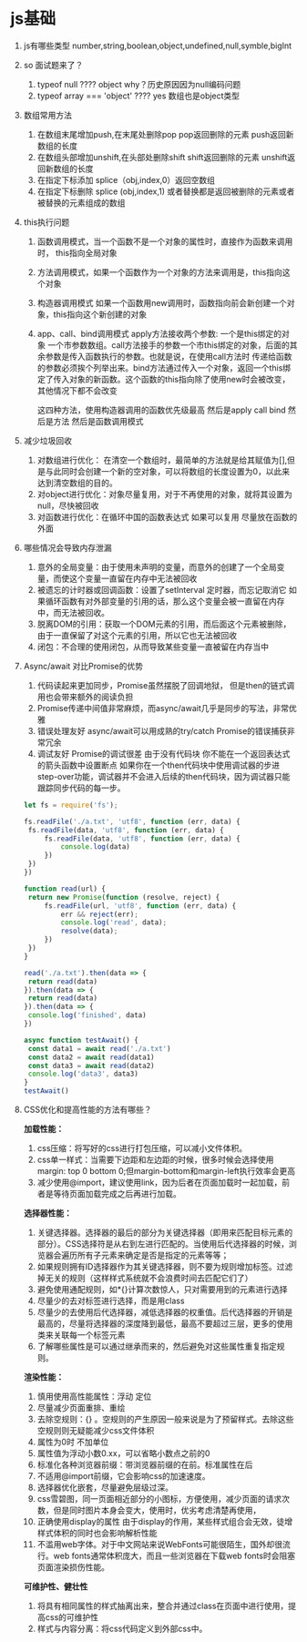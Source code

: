 # js基础
1. js有哪些类型
    number,string,boolean,object,undefined,null,symble,bigInt
2. so 面试题来了？
   1. typeof null ????
      object why？历史原因因为null编码问题
   2. typeof array === 'object' ????
      yes 数组也是object类型
3. 数组常用方法
   1. 在数组末尾增加push,在末尾处删除pop  pop返回删除的元素 push返回新数组的长度
   2. 在数组头部增加unshift,在头部处删除shift shift返回删除的元素 unshift返回新数组的长度
   3. 在指定下标添加 splice（obj,index,0）返回空数组
   4. 在指定下标删除 splice (obj,index,1) 或者替换都是返回被删除的元素或者被替换的元素组成的数组

4. this执行问题

    1. 函数调用模式，当一个函数不是一个对象的属性时，直接作为函数来调用时， this指向全局对象

    2.  方法调用模式，如果一个函数作为一个对象的方法来调用是，this指向这个对象

    3. 构造器调用模式 如果一个函数用new调用时，函数指向前会新创建一个对象，this指向这个新创建的对象

    4. app、call、bind调用模式 apply方法接收两个参数: 一个是this绑定的对象 一个市参数数组。call方法接手的参数一个市this绑定的对象，后面的其余参数是传入函数执行的参数。也就是说，在使用call方法时 传递给函数的参数必须挨个列举出来。bind方法通过传入一个对象，返回一个this绑定了传入对象的新函数。这个函数的this指向除了使用new时会被改变，其他情况下都不会改变

       这四种方法，使用构造器调用的函数优先级最高 然后是apply call bind 然后是方法 然后是函数调用模式

5. 减少垃圾回收

    1. 对数组进行优化： 在清空一个数组时，最简单的方法就是给其赋值为[],但是与此同时会创建一个新的空对象，可以将数组的长度设置为0，以此来达到清空数组的目的。
    2. 对object进行优化：对象尽量复用，对于不再使用的对象，就将其设置为null，尽快被回收
    3. 对函数进行优化：在循环中国的函数表达式 如果可以复用 尽量放在函数的外面

6. 哪些情况会导致内存泄漏
   1. 意外的全局变量：由于使用未声明的变量，而意外的创建了一个全局变量，而使这个变量一直留在内存中无法被回收
   2. 被遗忘的计时器或回调函数：设置了setInterval 定时器，而忘记取消它 如果循环函数有对外部变量的引用的话，那么这个变量会被一直留在内存中，而无法被回收。
   3. 脱离DOM的引用：获取一个DOM元素的引用，而后面这个元素被删除，由于一直保留了对这个元素的引用，所以它也无法被回收
   4. 闭包：不合理的使用闭包，从而导致某些变量一直被留在内存当中

7. Async/await 对比Promise的优势

   1.  代码读起来更加同步，Promise虽然摆脱了回调地狱， 但是then的链式调用也会带来额外的阅读负担
   2. Promise传递中间值非常麻烦，而async/await几乎是同步的写法，非常优雅
   3. 错误处理友好 async/await可以用成熟的try/catch Promise的错误捕获非常冗余
   4. 调试友好 Promise的调试很差 由于没有代码块 你不能在一个返回表达式的箭头函数中设置断点 如果你在一个then代码块中使用调试器的步进 step-over功能，调试器并不会进入后续的then代码块，因为调试器只能跟踪同步代码的每一步。

   ```javascript
   let fs = require('fs');
   
   fs.readFile('./a.txt', 'utf8', function (err, data) {
   	fs.readFile(data, 'utf8', function (err, data) {
   		fs.readFile(data, 'utf8', function (err, data) {
   			console.log(data)
   		})
   	})
   })
   
   function read(url) {
   	return new Promise(function (resolve, reject) {
   		fs.readFile(url, 'utf8', function (err, data) {
   			err && reject(err);
   			console.log('read', data);
   			resolve(data);
   		})
   	})
   }
   
   read('./a.txt').then(data => {
   	return read(data)
   }).then(data => {
   	return read(data)
   }).then(data => {
   	console.log('finished', data)
   })
   
   async function testAwait() {
   	const data1 = await read('./a.txt')
   	const data2 = await read(data1)
   	const data3 = await read(data2)
   	console.log('data3', data3)
   }
   testAwait()
   ```

8. CSS优化和提高性能的方法有哪些？

   **加载性能：**

   1. css压缩：将写好的css进行打包压缩，可以减小文件体积。
   2. css单一样式：当需要下边距和左边距的时候，很多时候会选择使用margin: top 0 bottom 0;但margin-bottom和margin-left执行效率会更高
   3. 减少使用@import，建议使用link，因为后者在页面加载时一起加载，前者是等待页面加载完成之后再进行加载。

   **选择器性能：**

   1. 关键选择器。选择器的最后的部分为关键选择器（即用来匹配目标元素的部分）。CSS选择符是从右到左进行匹配的。当使用后代选择器的时候，浏览器会遍历所有子元素来确定是否是指定的元素等等；
   2. 如果规则拥有ID选择器作为其关键选择器，则不要为规则增加标签。过滤掉无关的规则（这样样式系统就不会浪费时间去匹配它们了）
   3. 避免使用通配规则，如*{}计算次数惊人，只对需要用到的元素进行选择
   4. 尽量少的去对标签进行选择，而是用class
   5. 尽量少的去使用后代选择器，减低选择器的权重值。后代选择器的开销是最高的，尽量将选择器的深度降到最低，最高不要超过三层，更多的使用类来关联每一个标签元素
   6. 了解哪些属性是可以通过继承而来的，然后避免对这些属性重复指定规则。

   **渲染性能：**

   1. 慎用使用高性能属性：浮动 定位
   2. 尽量减少页面重排、重绘
   3. 去除空规则：{} 。空规则的产生原因一般来说是为了预留样式。去除这些空规则则无疑能减少css文件体积
   4. 属性为0时 不加单位
   5. 属性值为浮动小数0.xx，可以省略小数点之前的0
   6. 标准化各种浏览器前缀：带浏览器前缀的在前。标准属性在后
   7. 不适用@import前缀，它会影响css的加速速度。
   8. 选择器优化嵌套，尽量避免层级过深。
   9. css雪碧图，同一页面相近部分的小图标，方便使用，减少页面的请求次数，但是同时图片本身会变大，使用时，优劣考虑清楚再使用，
   10. 正确使用display的属性 由于display的作用，某些样式组合会无效，徒增样式体积的同时也会影响解析性能
   11. 不滥用web字体。对于中文网站来说WebFonts可能很陌生，国外却很流行。web fonts通常体积庞大，而且一些浏览器在下载web fonts时会阻塞页面渲染损伤性能。

   **可维护性、健壮性**

   1. 将具有相同属性的样式抽离出来，整合并通过class在页面中进行使用，提高css的可维护性
   2. 样式与内容分离：将css代码定义到外部css中。

